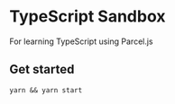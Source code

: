 # TypeScript Sandbox

For learning TypeScript using Parcel.js

## Get started

    yarn && yarn start
